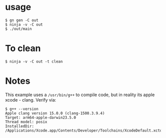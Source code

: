 # usage

```
$ gn gen -C out
$ ninja -v -C out
$ ./out/main
```

# To clean 

```
$ ninja -v -C out -t clean
```

# Notes

This example uses a `/usr/bin/g++` to compile code, but in reality its
apple xcode - clang.  Verify via:

```
$ g++ --version
Apple clang version 15.0.0 (clang-1500.3.9.4)
Target: arm64-apple-darwin23.5.0
Thread model: posix
InstalledDir: /Applications/Xcode.app/Contents/Developer/Toolchains/XcodeDefault.xctoolchain/usr/bin
```